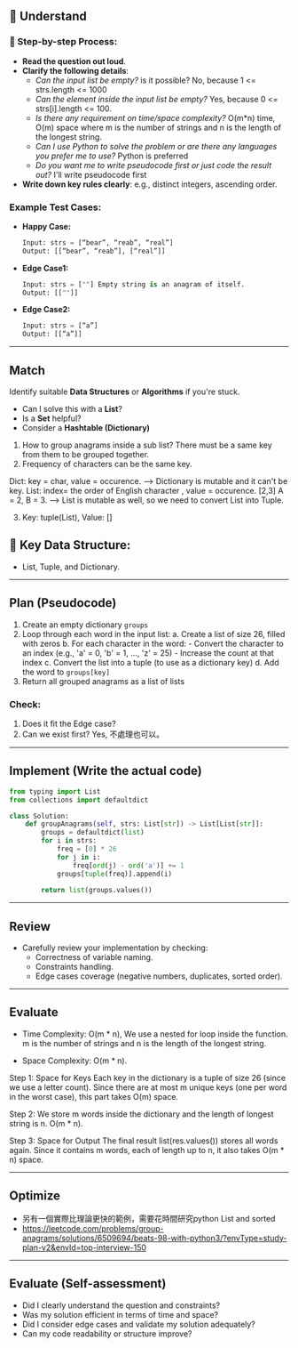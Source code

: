 ## 📖 Understand

### 📌 Step-by-step Process:

- **Read the question out loud**.
- **Clarify the following details**:
  - _Can the input list be empty?_ is it possible? No, because 1 <= strs.length <= 1000
  - _Can the element inside the input list be empty?_ Yes, because 0 <= strs[i].length <= 100.
  - _Is there any requirement on time/space complexity?_ O(m\*n) time, O(m) space where m is the number of strings and n is the length of the longest string.
  - _Can I use Python to solve the problem or are there any languages you prefer me to use?_ Python is preferred
  - _Do you want me to write pseudocode first or just code the result out?_ I'll write pseudocode first
- **Write down key rules clearly**: e.g., distinct integers, ascending order.

### Example Test Cases:

- **Happy Case:**

  ```python
  Input: strs = [“bear”, “reab”, “real”]
  Output: [[“bear”, “reab”], [“real”]]
  ```

- **Edge Case1:**

  ```python
  Input: strs = [""] Empty string is an anagram of itself.
  Output: [[""]]
  ```

- **Edge Case2:**

  ```python
  Input: strs = [“a”]
  Output: [[“a”]]
  ```

---

## Match

Identify suitable **Data Structures** or **Algorithms** if you're stuck.

- Can I solve this with a **List**?
- Is a **Set** helpful?
- Consider a **Hashtable (Dictionary)**

1. How to group anagrams inside a sub list? There must be a same key from them to be grouped together.
2. Frequency of characters can be the same key.

Dict: key = char, value = occurence. --> Dictionary is mutable and it can't be key.
List: index= the order of English character , value = occurence. [2,3] A = 2, B = 3.
--> List is mutable as well, so we need to convert List into Tuple.

3. Key: tuple(List), Value: []

## 🔑 Key Data Structure:

- List, Tuple, and Dictionary.

---

## Plan (Pseudocode)

1. Create an empty dictionary `groups`
2. Loop through each word in the input list:
   a. Create a list of size 26, filled with zeros
   b. For each character in the word: - Convert the character to an index (e.g., 'a' = 0, 'b' = 1, ..., 'z' = 25) - Increase the count at that index
   c. Convert the list into a tuple (to use as a dictionary key)
   d. Add the word to `groups[key]`
3. Return all grouped anagrams as a list of lists

### Check:

1. Does it fit the Edge case? 
2. Can we exist first? Yes, 不處理也可以。

---

## Implement (Write the actual code)

```python
from typing import List
from collections import defaultdict

class Solution:
    def groupAnagrams(self, strs: List[str]) -> List[List[str]]:
        groups = defaultdict(list)
        for i in strs:
            freq = [0] * 26 
            for j in i:
                freq[ord(j) - ord('a')] += 1 
            groups[tuple(freq)].append(i)
        
        return list(groups.values())
```

---

## Review

- Carefully review your implementation by checking:
  - Correctness of variable naming.
  - Constraints handling.
  - Edge cases coverage (negative numbers, duplicates, sorted order).

---

## Evaluate

- Time Complexity: O(m * n), We use a nested for loop inside the function. 
m is the number of strings and n is the length of the longest string.

- Space Complexity: O(m * n). 

Step 1: Space for Keys
Each key in the dictionary is a tuple of size 26 (since we use a letter count).
Since there are at most m unique keys (one per word in the worst case), this part takes O(m) space.

Step 2:
We store m words inside the dictionary and the length of longest string is n. O(m * n).

Step 3: Space for Output
The final result list(res.values()) stores all words again.
Since it contains m words, each of length up to n, it also takes O(m * n) space.

---

## Optimize

- 另有一個實際比理論更快的範例，需要花時間研究python List and sorted
- https://leetcode.com/problems/group-anagrams/solutions/6509694/beats-98-with-python3/?envType=study-plan-v2&envId=top-interview-150

---

## Evaluate (Self-assessment)

- Did I clearly understand the question and constraints?
- Was my solution efficient in terms of time and space?
- Did I consider edge cases and validate my solution adequately?
- Can my code readability or structure improve?
